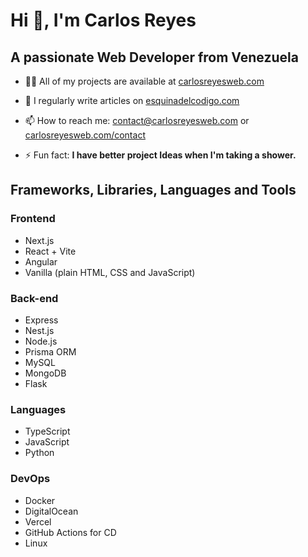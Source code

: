 # Hi 👋, I'm Carlos Reyes

## A passionate Web Developer from Venezuela

- 👨‍💻 All of my projects are available at [carlosreyesweb.com](https://www.carlosreyesweb.com)

- 📝 I regularly write articles on [esquinadelcodigo.com](https://www.esquinadelcodigo.com)

- 📫 How to reach me: [contact@carlosreyesweb.com](mailto:contact@carlosreyesweb.com) or [carlosreyesweb.com/contact](www.carlosreyesweb.com)

- ⚡ Fun fact: **I have better project Ideas when I'm taking a shower.**

## Frameworks, Libraries, Languages and Tools

### Frontend

- Next.js
- React + Vite
- Angular
- Vanilla (plain HTML, CSS and JavaScript)

### Back-end

- Express
- Nest.js
- Node.js
- Prisma ORM
- MySQL
- MongoDB
- Flask

### Languages

- TypeScript
- JavaScript
- Python

### DevOps

- Docker
- DigitalOcean
- Vercel
- GitHub Actions for CD
- Linux

